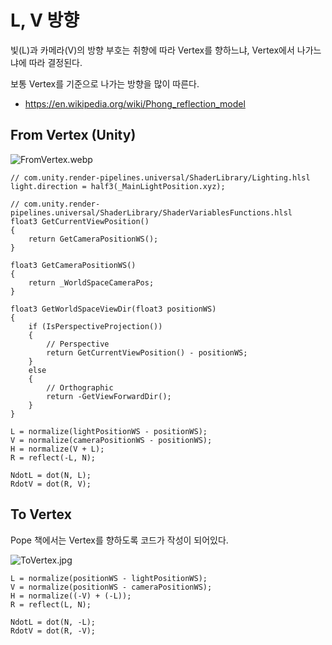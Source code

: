 # L, V 방향

빛(L)과 카메라(V)의 방향 부호는 취향에 따라 Vertex를 향하느냐, Vertex에서 나가느냐에 따라 결정된다.

보통 Vertex를 기준으로 나가는 방향을 많이 따른다.

- <https://en.wikipedia.org/wiki/Phong_reflection_model>

## From Vertex (Unity)

![FromVertex.webp](./res/FromVertex.webp)

``` hlsl
// com.unity.render-pipelines.universal/ShaderLibrary/Lighting.hlsl
light.direction = half3(_MainLightPosition.xyz);

// com.unity.render-pipelines.universal/ShaderLibrary/ShaderVariablesFunctions.hlsl
float3 GetCurrentViewPosition()
{
    return GetCameraPositionWS();
}

float3 GetCameraPositionWS()
{
    return _WorldSpaceCameraPos;
}

float3 GetWorldSpaceViewDir(float3 positionWS)
{
    if (IsPerspectiveProjection())
    {
        // Perspective
        return GetCurrentViewPosition() - positionWS;
    }
    else
    {
        // Orthographic
        return -GetViewForwardDir();
    }
}
```

``` hlsl
L = normalize(lightPositionWS - positionWS);
V = normalize(cameraPositionWS - positionWS);
H = normalize(V + L);
R = reflect(-L, N);

NdotL = dot(N, L);
RdotV = dot(R, V);
```

## To Vertex

Pope 책에서는 Vertex를 향하도록 코드가 작성이 되어있다.

![ToVertex.jpg](./res/ToVertex.jpg)

``` hlsl
L = normalize(positionWS - lightPositionWS);
V = normalize(positionWS - cameraPositionWS);
H = normalize((-V) + (-L));
R = reflect(L, N);

NdotL = dot(N, -L);
RdotV = dot(R, -V);
```